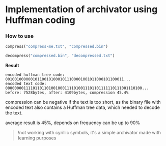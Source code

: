 # Implementation of archivator using Huffman coding

### How to use

```python
compress("compress-me.txt", "compressed.bin")

decompress("compressed.bin", "decompressed.txt")
```

**Result**
```
encoded huffman tree code: 0010010000001011001010001011100001001011000101100011...
encoded text code: 000000001111011011010010001111010011101101111110111001110100...
before: 7528bytes, after: 4109bytes, compression 45.4%
```

compression can be negative if the text is too short, as the binary file with encoded text also contains a Huffman tree data, which needed to decode the text.

average result is 45%, depends on frequency can be up to 90%

> !not working with cyrillic symbols, it's a simple archivator made with learning purposes
